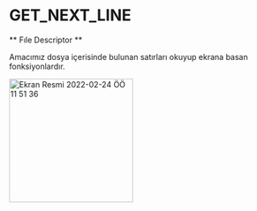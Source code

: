 <h1>GET_NEXT_LINE</h1>

** Fıle Descriptor ** 

Amacımız dosya içerisinde bulunan satırları okuyup ekrana basan fonksiyonlardır. 

<img width="224" alt="Ekran Resmi 2022-02-24 ÖÖ 11 51 36" src="https://user-images.githubusercontent.com/86782430/157224993-6dbd3c79-af08-4f58-ae84-b14b779dd336.png">
